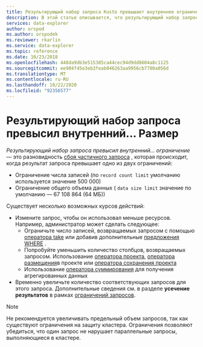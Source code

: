```yaml
---
title: Результирующий набор запроса Kusto превышает внутреннее ограничение — Azure обозреватель данных
description: В этой статье описывается, что результирующий набор запросов превысил внутренний... ограничение в обозреватель данных Azure.
services: data-explorer
author: orspod
ms.author: orspodek
ms.reviewer: rkarlin
ms.service: data-explorer
ms.topic: reference
ms.date: 10/23/2018
ms.openlocfilehash: 448da9db3e515385ca44cec94d9dd8604a8c1125
ms.sourcegitcommit: ee904f45e3eb3feab046263aa9956cb7780a056d
ms.translationtype: MT
ms.contentlocale: ru-RU
ms.lasthandoff: 10/22/2020
ms.locfileid: "92356577"
---
```

# <a name="query-result-set-has-exceeded-the-internal--limit"></a>Результирующий набор запроса превысил внутренний... Размер

*Результирующий набор запроса превысил внутренний... ограничение* — это разновидность [сбоя частичного запроса](partialqueryfailures.md) , которая происходит, когда результат запроса превышает одно из двух ограничений:
* Ограничение числа записей (по `record count limit` умолчанию используется значение 500 000)
* Ограничение общего объема данных ( `data size limit` значение по умолчанию — 67 108 864 (64 МБ))

Существует несколько возможных курсов действий:

* Измените запрос, чтобы он использовал меньше ресурсов. 
  Например, администратор может сделать следующее:
  * Ограничьте число записей, возвращаемых запросом с помощью [оператора take](../query/takeoperator.md) или добавив дополнительные [предложения WHERE](../query/whereoperator.md) .
  * Попробуйте уменьшить количество столбцов, возвращаемых запросом. Использование [оператора проекта](../query/projectoperator.md), [оператора размещения](../query/projectawayoperator.md)в проекте или [оператора сохранения проекта](../query/project-keep-operator.md)
  * Использование [оператора суммирования](../query/summarizeoperator.md) для получения агрегированных данных
* Временно увеличьте количество соответствующих запросов для этого запроса. Дополнительные сведения см. в разделе **усечение результатов** в рамках [ограничений запросов](querylimits.md).

 > [!NOTE] 
 > Не рекомендуется увеличивать предельный объем запросов, так как существуют ограничения на защиту кластера. Ограничения позволяют убедиться, что один запрос не нарушает параллельные запросы, выполняющиеся в кластере.
  
